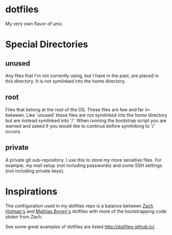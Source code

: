 dotfiles
========

My very own flavor of unix.

Special Directories
===================

unused
------

Any files that I'm not currently using, but I have in the past, are placed in
this directory. It is not symlinked into the home directory.

root
----

Files that belong at the root of the OS. These files are few and far
in-between. Like 'unused' these files are not symlinked into the home
directory but are instead symlinked into '/'. When running the bootstrap
script you are warned and asked if you would like to continue before
symlinking to '/' occurs.

private
-------

A private git sub-repository. I use this to store my more sensitive files. For
example, my mail setup (not including passwords) and some SSH settings
(not including private keys).

Inspirations
============

The configuration used in my dotfiles repo is a balance between [Zach
Holman's](https://github.com/holman/dotfiles.git) and [Mathias
Bynen's](https://github.com/mathiasbynens/dotfiles.git) dotfiles with more of
the bootstrapping code stolen from Zach.

See some great examples of dotfiles are listed http://dotfiles.github.io/ .
